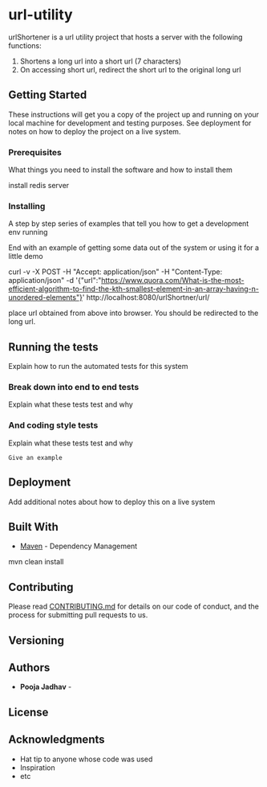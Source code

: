 # url-utility

urlShortener is a url utility project that hosts a server with the following functions:
1. Shortens a long url into a short url (7 characters)
2. On accessing short url, redirect the short url to the original long url

## Getting Started

These instructions will get you a copy of the project up and running on your local machine for development and testing purposes. See deployment for notes on how to deploy the project on a live system.


### Prerequisites

What things you need to install the software and how to install them

install redis server

### Installing

A step by step series of examples that tell you how to get a development env running

End with an example of getting some data out of the system or using it for a little demo

curl -v -X POST -H "Accept: application/json" -H "Content-Type: application/json"  -d '{"url":"https://www.quora.com/What-is-the-most-efficient-algorithm-to-find-the-kth-smallest-element-in-an-array-having-n-unordered-elements"}' http://localhost:8080/urlShortner/url/

place url obtained from above into browser. You should be redirected to the long url.

## Running the tests

Explain how to run the automated tests for this system

### Break down into end to end tests

Explain what these tests test and why

### And coding style tests

Explain what these tests test and why

```
Give an example
```

## Deployment

Add additional notes about how to deploy this on a live system

## Built With

* [Maven](https://maven.apache.org/) - Dependency Management

mvn clean install

## Contributing

Please read [CONTRIBUTING.md](https://gist.github.com/PurpleBooth/b24679402957c63ec426) for details on our code of conduct, and the process for submitting pull requests to us.

## Versioning

## Authors

* **Pooja Jadhav** - 


## License


## Acknowledgments

* Hat tip to anyone whose code was used
* Inspiration
* etc
